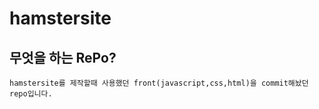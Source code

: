 # hamstersite

## 무엇을 하는 RePo?

``
hamstersite를 제작할때 사용했던 front(javascript,css,html)을 commit해놨던 repo입니다.
``
